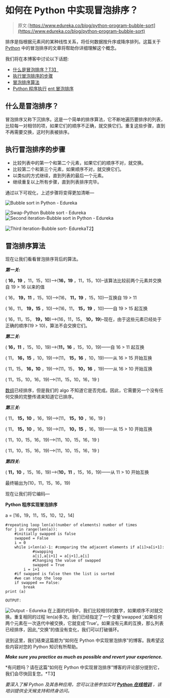 # 如何在 Python 中实现冒泡排序？

> 原文:[https://www.edureka.co/blog/python-program-bubble-sort](https://www.edureka.co/blog/python-program-bubble-sort)

排序是指根据元素间的某种线性关系，将任何数据按升序或降序排列。这篇关于 [Python](https://www.edureka.co/blog/python-programming-language) 中的冒泡排序的文章将帮助你详细理解这个概念。

我们将在本博客中讨论以下话题:

*   [什么是冒泡排序？T3】](#WhatisBubblesort)
*   [执行冒泡排序的步骤](#StepsforBubble)
*   [冒泡排序算法](#BubbleSortAlgorithm)
*   [Python 程序执行](#PythonProgramtoimplementBubble) [ent 冒泡排序](#PythonProgramtoimplementBubble)

## **什么是冒泡排序？**

冒泡排序又称下沉排序。这是一个简单的排序算法，它不断地遍历要排序的列表，比较每一对相邻的项，如果它们的顺序不正确，就交换它们。重复这些步骤，直到不再需要交换，这时列表被排序。

## **执行冒泡排序的步骤**

*   比较列表中的第一个和第二个元素，如果它们的顺序不对，就交换。
*   比较第二个和第三个元素，如果顺序不对，就交换它们。
*   以类似的方式继续，直到列表的最后一个元素。
*   继续重复以上所有步骤，直到列表排序完毕。

通过以下可视化，上述步骤将变得更加清晰—

![Bubble sort in Python - Edureka](../Images/13342179d910e83235609badb4a7c227.png)

![Swap-Python Bubble sort - Edureka](../Images/60c3cec8ec8eaadf4699df9c618e7af8.png) ![Second iteration-Bubble sort in Python - Edureka](../Images/29dd00c59321b7f622589b99f70d8664.png)

![Third iteration-Bubble sort- Edureka](../Images/310c180b9b188640c4fe8134bf9d2514.png)T2】

## ****冒泡排序算法****

现在让我们看看冒泡排序背后的算法。

***第一关:***

( **16，19** ，11，15，10)–>(**16，19** ，11，15，10)–该算法比较前两个元素并交换自 19 > 16 以来的值

( 16， **19，11** ，15，10)—>(16， **11，19** ，15，10)—互换自 19 > 11

( 16，11， **19，15** ，10)—>(16，11， **15，19** ，10)——自 19 > 15 起互换

( 16，11，15， **19，10**)–>(16，11，15， **10，19**)–现在，由于这些元素已经处于正确的顺序(19 > 10)，算法不会交换它们。

***第二关:***

( **16，11** ，15，10，19)——>(**11，16** ，15，10，19)——自 16 > 11 起互换

( 11， **16，15** ，10，19)——>(11， **15，16** ，10，19)——从 16 > 15 开始互换

( 11，15， **16，10** ，19)——>(11，15， **10，16** ，19)——从 16 > 10 开始互换

( 11，15，10，16，19)——>(11，15，10，16，19 )

[数组](https://www.edureka.co/blog/2d-arrays-in-python/)已经排序，但是我们的 algo 不知道它是否完成。因此，它需要另一个没有任何交换的完整传递来知道它已排序。

***第三关:***

( 11， **15，10** ，16，19)——>(11， **15，10** ，16，19 )

( 11， **15，10** ，16，19)——>(11， **10，15** ，16，19)——从 15 > 10 开始互换

( 11，10，15，16，19)——>(11，10，15，16，19 )

( 11，10，15，16，19)——>(11，10，15，16，19 )

***第四关:***

( **11，10** ，15，16，19)——>(**10，11** ，15，16，19)——从 11 > 10 开始互换

最终输出为(10，11，15，16，19)

现在让我们将它编码—

**Python 程序实现冒泡排序**

a = [16，19，11，15，10，12，14]

```
#repeating loop len(a)(number of elements) number of times
for j in range(len(a)):
    #initially swapped is false
    swapped = False
    i = 0
    while i<len(a)-1: #comparing the adjacent elements if a[i]>a[i+1]:
            #swapping
            a[i],a[i+1] = a[i+1],a[i]
            #Changing the value of swapped
            swapped = True
        i = i+1
    #if swapped is false then the list is sorted
    #we can stop the loop
    if swapped == False:
        break
print (a)

```

```
OUTPUT: 
```

![Output - Edureka](../Images/35b5e77f75a95b0f4564f7921f4eb09d.png) 在上面的代码中，我们比较相邻的数字，如果顺序不对就交换。重复相同的过程 len(a)多次。我们已经指定了一个变量‘swapped ’,如果任何两个元素在一次迭代中被交换，它就变成‘True’。如果没有元素的互换，那么列表已经排序，因此,“交换”的值没有变化，我们可以打破循环。

说到这里，我们结束这篇题为“如何在 Python 中实现冒泡排序”的博客。我希望这些内容对您的 Python 知识有所帮助。

***Make sure you practice as much as possible and revert your experience.***

*有问题吗？请在这篇“如何在 Python 中实现冒泡排序”博客的评论部分提到它，我们会尽快回复您。*T3】

*要深入了解 Python 及其各种应用，您可以注册参加实时 **[Python 在线培训](https://www.edureka.co/python)** ，该培训提供全天候支持和终身访问。*